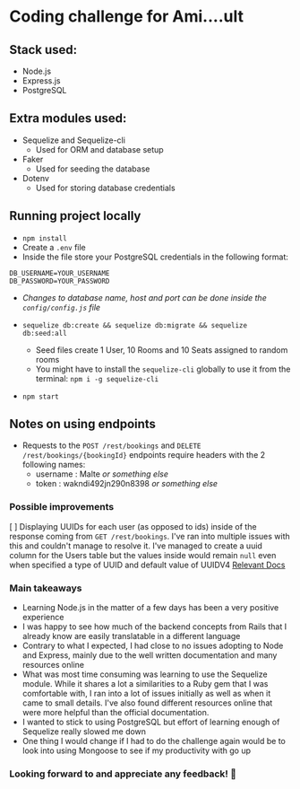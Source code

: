 # Coding challenge for Ami....ult

## Stack used:
* Node.js
* Express.js
* PostgreSQL

## Extra modules used:
* Sequelize and Sequelize-cli
  * Used for ORM and database setup
* Faker
  * Used for seeding the database
* Dotenv
  * Used for storing database credentials

## Running project locally
* ```npm install```
* Create a ```.env``` file
* Inside the file store your PostgreSQL credentials in the following format:
```
DB_USERNAME=YOUR_USERNAME
DB_PASSWORD=YOUR_PASSWORD
```
* *Changes to database name, host and port can be done inside the ```config/config.js``` file*
  
* ```sequelize db:create && sequelize db:migrate && sequelize db:seed:all```
  * Seed files create 1 User, 10 Rooms and 10 Seats assigned to random rooms
  * You might have to install the ```sequelize-cli``` globally to use it from the terminal: ```npm i -g sequelize-cli```
* ```npm start```

## Notes on using endpoints
* Requests to the ```POST /rest/bookings``` and ```DELETE /rest/bookings/{bookingId}``` endpoints require headers with the 2 following names:
  * username : Malte *or something else*
  * token : wakndi492jn290n8398 *or something else*
  
### Possible improvements
[ ] Displaying UUIDs for each user (as opposed to ids) inside of the response coming from ```GET /rest/bookings```. I've ran into multiple issues with this and couldn't manage to resolve it. I've managed to create a uuid column for the Users table but the values inside would remain ```null``` even when specified a type of UUID and default value of UUIDV4 [Relevant Docs](https://sequelize.org/v3/api/datatypes/)

### Main takeaways
* Learning Node.js in the matter of a few days has been a very positive experience
* I was happy to see how much of the backend concepts from Rails that I already know are easily translatable in a different language
* Contrary to what I expected, I had close to no issues adopting to Node and Express, mainly due to the well written documentation and many resources online
* What was most time consuming was learning to use the Sequelize module. While it shares a lot a similarities to a Ruby gem that I was comfortable with, I ran into a lot of issues initially as well as when it came to small details. I've also found different resources online that were more helpful than the official documentation.
* I wanted to stick to using PostgreSQL but effort of learning enough of Sequelize really slowed me down
* One thing I would change if I had to do the challenge again would be to look into using Mongoose to see if my productivity with go up

### Looking forward to and appreciate any feedback! 🌱
